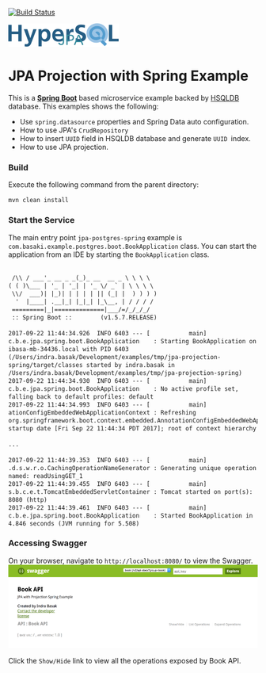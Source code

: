 [![Build Status][travis-badge]][travis-badge-url]

![](./img/hypersql.png)

JPA Projection with Spring Example
=========================================
This is a [**Spring Boot**](https://projects.spring.io/spring-boot/) based microservice example backed by
[HSQLDB](http://hsqldb.org/) database. This examples shows the following:
* Use `spring.datasource` properties and Spring Data auto configuration.
* How to use JPA's `CrudRepository`
* How to insert `UUID` field in HSQLDB database and generate `UUID `index.
* How to use JPA projection.

### Build
Execute the following command from the parent directory:
```
mvn clean install
```

### Start the Service
The main entry point `jpa-postgres-spring` example is `com.basaki.example.postgres.boot.BookApplication` class.
You can start the application from an IDE by starting the `BookApplication` class.
```

 /\\ / ___'_ __ _ _(_)_ __  __ _ \ \ \ \
( ( )\___ | '_ | '_| | '_ \/ _` | \ \ \ \
 \\/  ___)| |_)| | | | | || (_| |  ) ) ) )
  '  |____| .__|_| |_|_| |_\__, | / / / /
 =========|_|==============|___/=/_/_/_/
 :: Spring Boot ::        (v1.5.7.RELEASE)

2017-09-22 11:44:34.926  INFO 6403 --- [           main] c.b.e.jpa.spring.boot.BookApplication    : Starting BookApplication on ibasa-mb-34436.local with PID 6403 (/Users/indra.basak/Development/examples/tmp/jpa-projection-spring/target/classes started by indra.basak in /Users/indra.basak/Development/examples/tmp/jpa-projection-spring)
2017-09-22 11:44:34.930  INFO 6403 --- [           main] c.b.e.jpa.spring.boot.BookApplication    : No active profile set, falling back to default profiles: default
2017-09-22 11:44:34.993  INFO 6403 --- [           main] ationConfigEmbeddedWebApplicationContext : Refreshing org.springframework.boot.context.embedded.AnnotationConfigEmbeddedWebApplicationContext@3c130745: startup date [Fri Sep 22 11:44:34 PDT 2017]; root of context hierarchy

...

2017-09-22 11:44:39.353  INFO 6403 --- [           main] .d.s.w.r.o.CachingOperationNameGenerator : Generating unique operation named: readUsingGET_1
2017-09-22 11:44:39.455  INFO 6403 --- [           main] s.b.c.e.t.TomcatEmbeddedServletContainer : Tomcat started on port(s): 8080 (http)
2017-09-22 11:44:39.461  INFO 6403 --- [           main] c.b.e.jpa.spring.boot.BookApplication    : Started BookApplication in 4.846 seconds (JVM running for 5.508)

```
### Accessing Swagger 
On your browser, navigate to `http://localhost:8080/` to view the Swagger. 
![](./img/book-swagger.png)

Click the `Show/Hide` link to view all the operations exposed by Book API.


[travis-badge]: https://travis-ci.org/indrabasak/jpa-projection-spring.svg?branch=master
[travis-badge-url]: https://travis-ci.org/indrabasak/jpa-projection-spring/